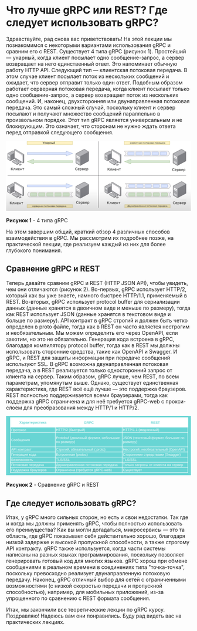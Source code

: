 # Что лучше gRPC или REST? Где следует использовать gRPC?
Здравствуйте, рад снова вас приветствовать! На этой лекции мы познакомимся с 
некоторыми вариантами использования gRPC и сравним его с REST. Существует 4 
типа gRPC (рисунок 1). Простейший — унарный, когда клиент посылает одно 
сообщение-запрос, а сервер возвращает на него единственный ответ. Это 
напоминает обычную работу HTTP API. Следующий тип — клиентская потоковая 
передача. В этом случае клиент посылает поток из нескольких сообщений и 
ожидает, что сервер отправит только один ответ. Подобным образом работает 
серверная потоковая передача, когда клиент посылает только одно 
сообщение-запрос, а сервер возвращает поток из нескольких сообщений. И, 
наконец, двухсторонняя или двунаправленная потоковая передача. Это самый 
сложный случай, поскольку клиент и сервер посылают и получают множество 
сообщений параллельно в произвольном порядке. Этот тип gRPC является 
универсальным и не блокирующим. Это означает, что сторонам не нужно ждать 
ответа перед отправкой следующего сообщения.

![4_типа_gRPC](images/lecture5/4_types_of_gRPC_rus.png)

**Рисунок 1** - 4 типа gRPC

На этом завершим общий, краткий обзор 4 различных способов взаимодействия в
gRPC. Мы рассмотрим их подробнее позже, на практической лекции, где реализуем
каждый из них для более глубокого понимания.
## Сравнение gRPC и REST
Теперь давайте сравним gRPC и REST (HTTP JSON API), чтобы увидеть, чем они 
отличаются (рисунок 2). Во-первых, gRPC использует HTTP/2, который как вы уже 
знаете, намного быстрее HTTP/1.1, применяемый в REST. Во-вторых, gRPC 
использует protocol buffer для сериализации данных (данные хранятся в двоичном 
виде и меньше по размеру), тогда как REST использует JSON (данные хранятся в 
текстовом виде и больше по размеру). API контракт в gRPC строгий и должен быть 
четко определен в proto файле, тогда как в REST он часто является нестрогим и 
необязательным. Мы можем определить его через OpenAPI, если захотим, но это не
обязательно. Генерация кода встроена в gRPC, благодаря компилятору protocol 
buffer, тогда как в REST мы должны использовать сторонние средства, такие как
OpenAPI и Swagger. И gRPC, и REST для защиты информации при передаче сообщений
используют SSL. В gRPC возможна двунаправленная потоковая передача, а в REST 
реализуется только односторонний запрос от клиента на сервер. Таким образом,
gRPC лучше, чем REST, по всем параметрам, упомянутым выше. Однако, существует 
единственная характеристика, где REST всё ещё лучше — это поддержка браузеров.
REST полностью поддерживается всеми браузерами, тогда как поддержка gRPC 
ограничена и для неё требуется gRPC-web с прокси-слоем для преобразования между
HTTP/1 и HTTP/2.

![Сравнение-gRPC-и-REST](images/lecture5/gRPC_vs_REST_rus.png)

**Рисунок 2** - Сравнение gRPC и REST
## Где следует использовать gRPC?
Итак, у gRPC много сильных сторон, но есть и свои недостатки. Так где
и когда мы должны применять gRPC, чтобы полностью использовать его 
преимущества? Как вы могли догадаться, микросервисы — это та область, где gRPC
показывает себя действительно хорошо, благодаря низкой задержке и высокой 
пропускной способности, а также строгому API контракту. gRPC также 
используется, когда части системы написаны на разных языках программирования, 
поскольку позволяет генерировать готовый код для многих языков. gRPC хорош при
обмене сообщениями в реальном времени в соединениях типа "точка-точка", 
поскольку превосходно реализует двунаправленную потоковую передачу. Наконец, 
gRPC отличный выбор для сетей с ограниченными возможностями (с низкой 
скоростью передачи и пропускной способностью), например, для мобильных 
приложений, из-за упрощенного по сравнению с REST формата сообщения.

Итак, мы закончили все теоретические лекции по gRPC курсу. Поздравляю! Надеюсь
вам они понравились. Буду рад видеть вас на практических лекциях.